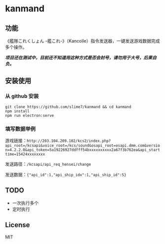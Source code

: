 # kanmand

## 功能

《艦隊これくしょん -艦これ-》（Kancolle）指令发送器，一键发送游戏数据完成多个操作。

***项目还在测试中，目前还不知道用这种方式是否会封号，请勿用于大号，后果自负。***

## 安装使用

### 从 github 安装
```
git clone https://github.com/slime7/kanmand && cd kanmand
npm install
npm run electron:serve
```

### 填写数据举例
游戏链接：`http://203.104.209.102/kcs2/index.php?api_root=/kcsapi&voice_root=/kcs/sound&osapi_root=osapi.dmm.com&version=4.2.2.0&api_token=5a19226927ddfff54bxxxxxxxxxx2a67f3b762ea&api_starttime=15424xxxxxxxx`

发送路径：`/kcsapi/api_req_hensei/change`

发送数据：`{"api_id":1,"api_ship_idx":1,"api_ship_id":5}`

## TODO

- 一次执行多个
- 定时执行

## License

MIT